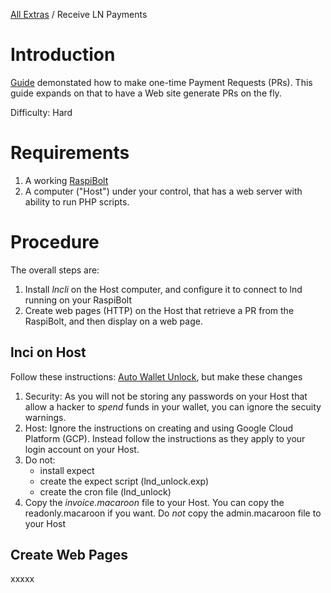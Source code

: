 [All Extras](README.md) / Receive LN Payments

# Introduction #
[Guide](RB_extra_04.mb) demonstated how to make one-time Payment Requests (PRs). This guide expands on that to have a Web site generate PRs on the fly.

Difficulty: Hard

# Requirements #
1. A working [RaspiBolt](https://github.com/Stadicus/guides/blob/master/raspibolt/README.md)
1. A computer ("Host") under your control, that has  a web server with ability to run PHP scripts.

# Procedure #
The overall steps are:
1. Install *lncli* on the Host computer, and configure it to connect to lnd running on your RaspiBolt
1. Create web pages (HTTP) on the Host that retrieve a PR from the RaspiBolt, and then display on a web page.

## lnci on Host ##
Follow these instructions: [Auto Wallet Unlock](RB_extra_01.md), but make these changes

1. Security: As you will not be storing any passwords on your Host that allow a hacker to *spend* funds in your wallet, you can ignore the secuity warnings. 
1. Host: Ignore the instructions on creating and using Google Cloud Platform (GCP). Instead follow the instructions as they apply to your login account on your Host.
1. Do not:
   * install expect
   * create the expect script (lnd_unlock.exp)
   * create the cron file (lnd_unlock)
1. Copy the *invoice.macaroon* file to your Host. You can copy the readonly.macaroon if you want. Do *not* copy the admin.macaroon file to your Host  
  

## Create Web Pages ##
xxxxx

